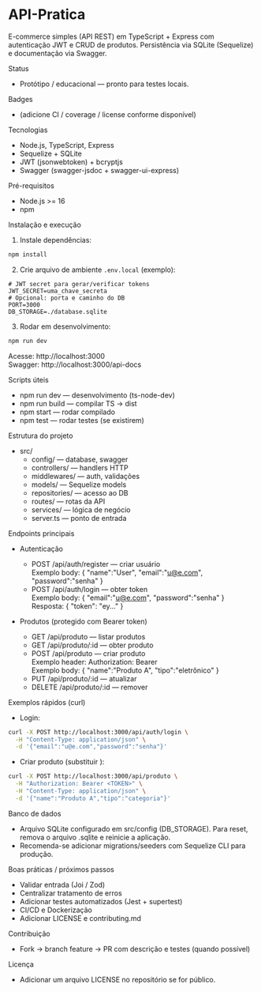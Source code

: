 # API-Pratica

E-commerce simples (API REST) em TypeScript + Express com autenticação JWT e CRUD de produtos. Persistência via SQLite (Sequelize) e documentação via Swagger.

Status
- Protótipo / educacional — pronto para testes locais.

Badges
- (adicione CI / coverage / license conforme disponível)

Tecnologias
- Node.js, TypeScript, Express
- Sequelize + SQLite
- JWT (jsonwebtoken) + bcryptjs
- Swagger (swagger-jsdoc + swagger-ui-express)

Pré-requisitos
- Node.js >= 16
- npm

Instalação e execução
1. Instale dependências:
```sh
npm install
```
2. Crie arquivo de ambiente `.env.local` (exemplo):
```env
# JWT secret para gerar/verificar tokens
JWT_SECRET=uma_chave_secreta
# Opcional: porta e caminho do DB
PORT=3000
DB_STORAGE=./database.sqlite
```
3. Rodar em desenvolvimento:
```sh
npm run dev
```
Acesse: http://localhost:3000  
Swagger: http://localhost:3000/api-docs

Scripts úteis
- npm run dev — desenvolvimento (ts-node-dev)  
- npm run build — compilar TS → dist  
- npm start — rodar compilado  
- npm test — rodar testes (se existirem)

Estrutura do projeto
- src/
  - config/        — database, swagger
  - controllers/   — handlers HTTP
  - middlewares/   — auth, validações
  - models/        — Sequelize models
  - repositories/  — acesso ao DB
  - routes/        — rotas da API
  - services/      — lógica de negócio
  - server.ts      — ponto de entrada

Endpoints principais
- Autenticação
  - POST /api/auth/register — criar usuário  
    Exemplo body: { "name":"User", "email":"u@e.com", "password":"senha" }
  - POST /api/auth/login — obter token  
    Exemplo body: { "email":"u@e.com", "password":"senha" }  
    Resposta: { "token": "ey..." }

- Produtos (protegido com Bearer token)
  - GET /api/produto — listar produtos
  - GET /api/produto/:id — obter produto
  - POST /api/produto — criar produto  
    Exemplo header: Authorization: Bearer <TOKEN>  
    Exemplo body: { "name":"Produto A", "tipo":"eletrônico" }
  - PUT /api/produto/:id — atualizar
  - DELETE /api/produto/:id — remover

Exemplos rápidos (curl)
- Login:
```sh
curl -X POST http://localhost:3000/api/auth/login \
  -H "Content-Type: application/json" \
  -d '{"email":"u@e.com","password":"senha"}'
```
- Criar produto (substituir <TOKEN>):
```sh
curl -X POST http://localhost:3000/api/produto \
  -H "Authorization: Bearer <TOKEN>" \
  -H "Content-Type: application/json" \
  -d '{"name":"Produto A","tipo":"categoria"}'
```

Banco de dados
- Arquivo SQLite configurado em src/config (DB_STORAGE). Para reset, remova o arquivo .sqlite e reinicie a aplicação.
- Recomenda-se adicionar migrations/seeders com Sequelize CLI para produção.

Boas práticas / próximos passos
- Validar entrada (Joi / Zod)
- Centralizar tratamento de erros
- Adicionar testes automatizados (Jest + supertest)
- CI/CD e Dockerização
- Adicionar LICENSE e contributing.md

Contribuição
- Fork → branch feature → PR com descrição e testes (quando possível)

Licença
- Adicionar um arquivo LICENSE no repositório se for público.

